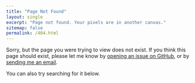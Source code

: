 ```yaml
---
title: "Page Not Found"
layout: single
excerpt: "Page not found. Your pixels are in another canvas."
sitemap: false
permalink: /404.html
---
```


Sorry, but the page you were trying to view does not exist. If you think this
page should exist, please let me know by
[opening an issue on GitHub](https://github.com/fmichonneau/francoismichonneau.net/issues/new),
or by [sending me an email](mailto:francois.michonneau@gmail.com).

You can also try searching for it below.

<script type="text/javascript">
  var GOOG_FIXURL_LANG = 'en';
  var GOOG_FIXURL_SITE = '{{ site.url }}'
</script>
<script type="text/javascript"
  src="//linkhelp.clients.google.com/tbproxy/lh/wm/fixurl.js">
</script>
